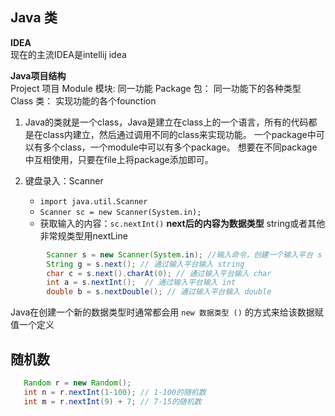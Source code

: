 ## Java 类

**IDEA**   
    现在的主流IDEA是intellij idea
    
**Java项目结构**  
    Project 项目
        Module 模块: 同一功能
            Package 包： 同一功能下的各种类型
                Class 类： 实现功能的各个founction


1. Java的类就是一个class，Java是建立在class上的一个语言，所有的代码都是在class内建立，然后通过调用不同的class来实现功能。
   一个package中可以有多个class，一个module中可以有多个package。
   想要在不同package中互相使用，只要在file上将package添加即可。
   
2. 键盘录入：Scanner
   * `import java.util.Scanner`
   * `Scanner sc = new Scanner(System.in);`
   * 获取输入的内容：`sc.nextInt()` **next后的内容为数据类型** string或者其他非常规类型用nextLine
  
```java
        Scanner s = new Scanner(System.in); //输入命令，创建一个输入平台 s
        String g = s.next(); // 通过输入平台输入 string
        char c = s.next().charAt(0); // 通过输入平台输入 char
        int a = s.nextInt();  // 通过输入平台输入 int
        double b = s.nextDouble(); // 通过输入平台输入 double
```
  
Java在创建一个新的数据类型时通常都会用 `new 数据类型 ()` 的方式来给该数据赋值一个定义

## 随机数  
```java
   Random r = new Random();
   int n = r.nextInt(1-100); // 1-100的随机数
   int m = r.nextInt(9) + 7; // 7-15的随机数
```

   
